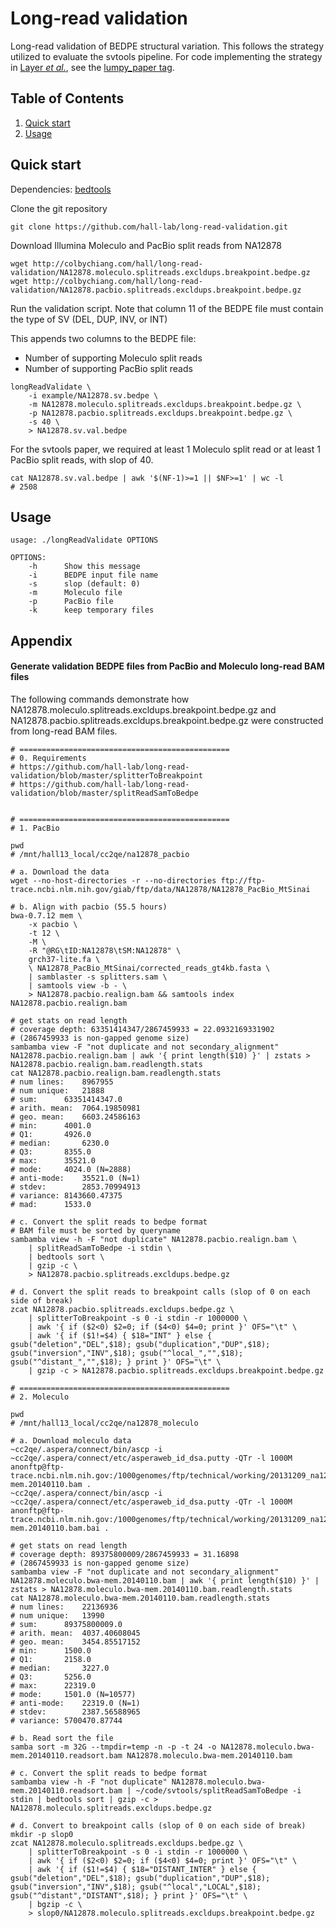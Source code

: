 Long-read validation
====================

Long-read validation of BEDPE structural variation. This follows the strategy
utilized to evaluate the svtools pipeline. For code implementing the strategy in 
[Layer _et al._](http://genomebiology.com/2014/15/6/R84), see the [lumpy\_paper
tag](https://github.com/hall-lab/long-read-validation/releases/tag/lumpy_paper).

## Table of Contents
1. [Quick start](#quick-start)
2. [Usage](#usage)

## Quick start

Dependencies: [bedtools](https://github.com/arq5x/bedtools2)

Clone the git repository
```
git clone https://github.com/hall-lab/long-read-validation.git
```

Download Illumina Moleculo and PacBio split reads from NA12878
```
wget http://colbychiang.com/hall/long-read-validation/NA12878.moleculo.splitreads.excldups.breakpoint.bedpe.gz
wget http://colbychiang.com/hall/long-read-validation/NA12878.pacbio.splitreads.excldups.breakpoint.bedpe.gz
```

Run the validation script. Note that column 11 of the BEDPE file must contain the type of SV (DEL, DUP, INV, or INT)

This appends two columns to the BEDPE file:

* Number of supporting Moleculo split reads
* Number of supporting PacBio split reads

```
longReadValidate \
    -i example/NA12878.sv.bedpe \
    -m NA12878.moleculo.splitreads.excldups.breakpoint.bedpe.gz \
    -p NA12878.pacbio.splitreads.excldups.breakpoint.bedpe.gz \
    -s 40 \
    > NA12878.sv.val.bedpe
```

For the svtools paper, we required at least 1 Moleculo split read or at least 1
PacBio split reads, with slop of 40.
```
cat NA12878.sv.val.bedpe | awk '$(NF-1)>=1 || $NF>=1' | wc -l
# 2508
```

## Usage

```
usage: ./longReadValidate OPTIONS

OPTIONS:
    -h      Show this message
    -i      BEDPE input file name
    -s      slop (default: 0)
    -m      Moleculo file
    -p      PacBio file
    -k      keep temporary files
```

## Appendix
#### Generate validation BEDPE files from PacBio and Moleculo long-read BAM files

The following commands demonstrate how NA12878.moleculo.splitreads.excldups.breakpoint.bedpe.gz and NA12878.pacbio.splitreads.excldups.breakpoint.bedpe.gz were constructed from long-read BAM files.
```
# ===============================================
# 0. Requirements
# https://github.com/hall-lab/long-read-validation/blob/master/splitterToBreakpoint
# https://github.com/hall-lab/long-read-validation/blob/master/splitReadSamToBedpe


# ===============================================
# 1. PacBio

pwd
# /mnt/hall13_local/cc2qe/na12878_pacbio

# a. Download the data
wget --no-host-directories -r --no-directories ftp://ftp-trace.ncbi.nlm.nih.gov/giab/ftp/data/NA12878/NA12878_PacBio_MtSinai

# b. Align with pacbio (55.5 hours)
bwa-0.7.12 mem \
    -x pacbio \
    -t 12 \
    -M \
    -R "@RG\tID:NA12878\tSM:NA12878" \
    grch37-lite.fa \
    \ NA12878_PacBio_MtSinai/corrected_reads_gt4kb.fasta \
    | samblaster -s splitters.sam \
    | samtools view -b - \
    > NA12878.pacbio.realign.bam && samtools index NA12878.pacbio.realign.bam

# get stats on read length
# coverage depth: 63351414347/2867459933 = 22.0932169331902
# (2867459933 is non-gapped genome size)
sambamba view -F "not duplicate and not secondary_alignment"  NA12878.pacbio.realign.bam | awk '{ print length($10) }' | zstats > NA12878.pacbio.realign.bam.readlength.stats
cat NA12878.pacbio.realign.bam.readlength.stats
# num lines:	8967955
# num unique:	21888
# sum:		63351414347.0
# arith. mean:	7064.19850981
# geo. mean:	6603.24586163
# min:		4001.0
# Q1:		4926.0
# median:		6230.0
# Q3:		8355.0
# max:		35521.0
# mode:		4024.0 (N=2888)
# anti-mode:	35521.0 (N=1)
# stdev:		2853.70994913
# variance:	8143660.47375
# mad:		1533.0

# c. Convert the split reads to bedpe format
# BAM file must be sorted by queryname
sambamba view -h -F "not duplicate" NA12878.pacbio.realign.bam \
    | splitReadSamToBedpe -i stdin \
    | bedtools sort \ 
    | gzip -c \
    > NA12878.pacbio.splitreads.excldups.bedpe.gz

# d. Convert the split reads to breakpoint calls (slop of 0 on each side of break)
zcat NA12878.pacbio.splitreads.excldups.bedpe.gz \
    | splitterToBreakpoint -s 0 -i stdin -r 1000000 \
    | awk '{ if ($2<0) $2=0; if ($4<0) $4=0; print }' OFS="\t" \
    | awk '{ if ($1!=$4) { $18="INT" } else { gsub("deletion","DEL",$18); gsub("duplication","DUP",$18); gsub("inversion","INV",$18); gsub("^local_","",$18); gsub("^distant_","",$18); } print }' OFS="\t" \
    | gzip -c > NA12878.pacbio.splitreads.excldups.breakpoint.bedpe.gz

# ===============================================
# 2. Moleculo

pwd
# /mnt/hall13_local/cc2qe/na12878_moleculo

# a. Download moleculo data
~cc2qe/.aspera/connect/bin/ascp -i ~cc2qe/.aspera/connect/etc/asperaweb_id_dsa.putty -QTr -l 1000M anonftp@ftp-trace.ncbi.nlm.nih.gov:/1000genomes/ftp/technical/working/20131209_na12878_moleculo/alignment/NA12878.moleculo.bwa-mem.20140110.bam .
~cc2qe/.aspera/connect/bin/ascp -i ~cc2qe/.aspera/connect/etc/asperaweb_id_dsa.putty -QTr -l 1000M anonftp@ftp-trace.ncbi.nlm.nih.gov:/1000genomes/ftp/technical/working/20131209_na12878_moleculo/alignment/NA12878.moleculo.bwa-mem.20140110.bam.bai .

# get stats on read length
# coverage depth: 89375800009/2867459933 = 31.16898
# (2867459933 is non-gapped genome size)
sambamba view -F "not duplicate and not secondary_alignment" NA12878.moleculo.bwa-mem.20140110.bam | awk '{ print length($10) }' | zstats > NA12878.moleculo.bwa-mem.20140110.bam.readlength.stats
cat NA12878.moleculo.bwa-mem.20140110.bam.readlength.stats
# num lines:    22136936
# num unique:   13990
# sum:      89375800009.0
# arith. mean:  4037.40608045
# geo. mean:    3454.85517152
# min:      1500.0
# Q1:       2158.0
# median:       3227.0
# Q3:       5256.0
# max:      22319.0
# mode:     1501.0 (N=10577)
# anti-mode:    22319.0 (N=1)
# stdev:        2387.56588965
# variance: 5700470.87744

# b. Read sort the file
samba sort -m 32G --tmpdir=temp -n -p -t 24 -o NA12878.moleculo.bwa-mem.20140110.readsort.bam NA12878.moleculo.bwa-mem.20140110.bam

# c. Convert the split reads to bedpe format
sambamba view -h -F "not duplicate" NA12878.moleculo.bwa-mem.20140110.readsort.bam | ~/code/svtools/splitReadSamToBedpe -i stdin | bedtools sort | gzip -c > NA12878.moleculo.splitreads.excldups.bedpe.gz

# d. Convert to breakpoint calls (slop of 0 on each side of break)
mkdir -p slop0
zcat NA12878.moleculo.splitreads.excldups.bedpe.gz \
    | splitterToBreakpoint -s 0 -i stdin -r 1000000 \
    | awk '{ if ($2<0) $2=0; if ($4<0) $4=0; print }' OFS="\t" \
    | awk '{ if ($1!=$4) { $18="DISTANT_INTER" } else { gsub("deletion","DEL",$18); gsub("duplication","DUP",$18); gsub("inversion","INV",$18); gsub("^local","LOCAL",$18); gsub("^distant","DISTANT",$18); } print }' OFS="\t" \
    | bgzip -c \
    > slop0/NA12878.moleculo.splitreads.excldups.breakpoint.bedpe.gz
```
